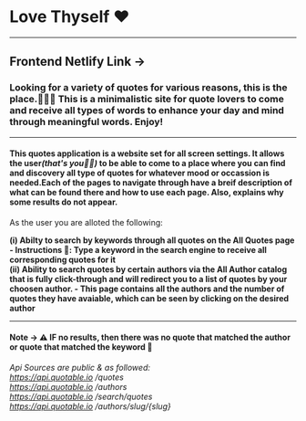 # Love Thyself ❤️

<hr>

## Frontend Netlify Link →

### Looking for a variety of quotes for various reasons, this is the place.🤗👋🏾 This is a minimalistic site for quote lovers to come and receive all types of words to enhance your day and mind through meaningful words. Enjoy!

<hr>

#### This quotes application is a website set for all screen settings. It allows the user<i>(that's you🫵🏾)</i> to be able to come to a place where you can find and discovery all type of quotes for whatever mood or occassion is needed.Each of the pages to navigate through have a breif description of what can be found there and how to use each page. Also, explains why some results do not appear.

As the user you are alloted the following:
<br>

<b>
(i) Abilty to search by keywords through all quotes on the All Quotes page - Instructions 📝: Type a keyword in the search engine to receive all corresponding quotes for it </b>

<br>

<b>
(ii) Ability to search quotes by certain authors via the All Author catalog that is fully click-through and will redirect you to a list of quotes by your choosen author. - This page contains all the authors and the number of quotes they have avaiable, which can be seen by clicking on the desired author
</b>
<hr>

#### Note → ⚠️ IF no results, then there was no quote that matched the author or quote that matched the keyword 🫤

<i>Api Sources are public & as followed:
<br>
https://api.quotable.io
/quotes
<br>
https://api.quotable.io
/authors
<br>
https://api.quotable.io
/search/quotes
<br>
https://api.quotable.io
/authors/slug/{slug}

</i>
